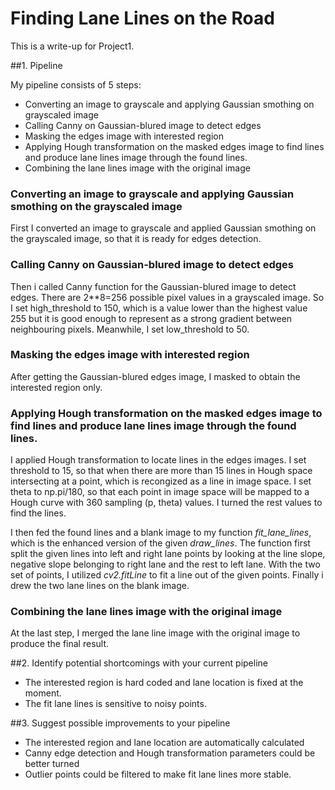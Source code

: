 # Finding Lane Lines on the Road

This is a write-up for Project1.

##1. Pipeline

My pipeline consists of 5 steps:

* Converting an image to grayscale and applying Gaussian smothing on grayscaled image
* Calling Canny on Gaussian-blured image to detect edges
* Masking the edges image with interested region
* Applying Hough transformation on the masked edges image to find lines and produce lane lines image through the found lines.
* Combining the lane lines image with the original image

### Converting an image to grayscale and applying Gaussian smothing on the grayscaled image

First I converted an image to grayscale and applied Gaussian smothing on the grayscaled image, so that it is ready for edges detection.

### Calling Canny on Gaussian-blured image to detect edges

Then i called Canny function for the Gaussian-blured image to detect edges. There are 2**8=256 possible pixel values in a grayscaled image. 
So I set high_threshold to 150, which is a value lower than the highest value 255 but it is good enough to represent as a strong gradient between neighbouring pixels.
Meanwhile, I set low_threshold to 50.

### Masking the edges image with interested region

After getting the Gaussian-blured edges image, I masked to obtain the interested region only.

### Applying Hough transformation on the masked edges image to find lines and produce lane lines image through the found lines.

I applied Hough transformation to locate lines in the edges images. I set threshold to 15, so that when there are more than 15 lines in Hough space intersecting at a point, which is recongized as a line in image space.
I set theta to np.pi/180, so that each point in image space will be mapped to a Hough curve with 360 sampling (p, theta) values. I turned the rest values to find the lines.

I then fed the found lines and a blank image to my function *fit_lane_lines*, which is the enhanced version of the given *draw_lines*. 
The function first split the given lines into left and right lane points by looking at the line slope, negative slope belonging to right lane and the rest to left lane.
With the two set of points, I utilized *cv2.fitLine* to fit a line out of the given points. Finally i drew the two lane lines on the blank image.

### Combining the lane lines image with the original image

At the last step, I merged the lane line image with the original image to produce the final result.

##2. Identify potential shortcomings with your current pipeline

* The interested region is hard coded and lane location is fixed at the moment.
* The fit lane lines is sensitive to noisy points.


##3. Suggest possible improvements to your pipeline

* The interested region and lane location are automatically calculated
* Canny edge detection and Hough transformation parameters could be better turned
* Outlier points could be filtered to make fit lane lines more stable.